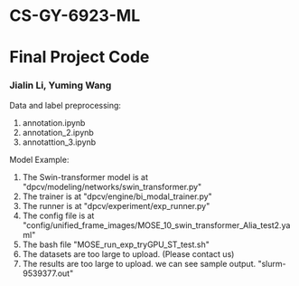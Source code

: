 # CS-GY-6923-ML
# Final Project Code
### Jialin Li, Yuming Wang


Data and label preprocessing:
1. annotation.ipynb
2. annotation_2.ipynb
3. annotattion_3.ipynb
   
Model Example:
1. The Swin-transformer model is  at "dpcv/modeling/networks/swin_transformer.py"
2. The trainer is at  "dpcv/engine/bi_modal_trainer.py"
3. The runner is at "dpcv/experiment/exp_runner.py"
4. The config file is at "config/unified_frame_images/MOSE_10_swin_transformer_Alia_test2.yaml"
5. The bash file "MOSE_run_exp_tryGPU_ST_test.sh"
6. The datasets are too large to upload. (Please contact us)
7. The results are too large to upload. we can see sample output. "slurm-9539377.out"



